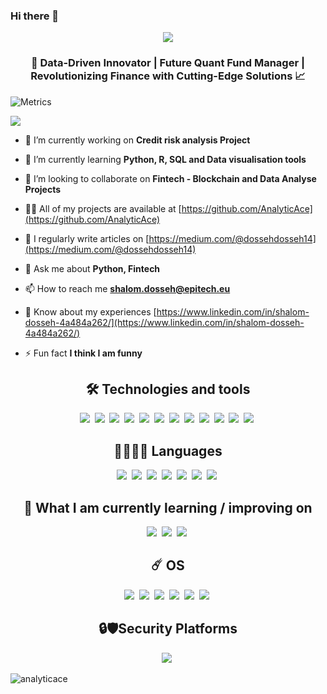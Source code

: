 ### Hi there 👋
<div align="center">
	<img src="https://giffiles.alphacoders.com/157/15737.gif"/><br>
</div>

<h3 align="center">🚀 Data-Driven Innovator | Future Quant Fund Manager | Revolutionizing Finance with Cutting-Edge Solutions 📈</h3>


![Metrics](https://metrics.lecoq.io/AnalyticAce?template=terminal&base.header=0&base.activity=0&base.community=0&base.repositories=0&base.metadata=0&isocalendar=1&languages=1&topics=1&stars=1&habits=1&followup=1&skyline=1&base=header%2C%20activity%2C%20community%2C%20repositories%2C%20metadata&base.indepth=false&base.hireable=false&base.skip=false&isocalendar=false&isocalendar.duration=full-year&languages=false&languages.limit=8&languages.threshold=0%25&languages.other=true&languages.colors=github&languages.sections=most-used&languages.indepth=true&languages.analysis.timeout=15&languages.analysis.timeout.repositories=7.5&languages.categories=markup%2C%20programming&languages.recent.categories=markup%2C%20programming&languages.recent.load=300&languages.recent.days=14&topics=false&topics.mode=starred&topics.sort=stars&topics.limit=15&stars=false&stars.limit=4&habits=false&habits.from=200&habits.days=14&habits.facts=true&habits.charts=true&habits.charts.type=classic&habits.trim=false&habits.languages.limit=8&habits.languages.threshold=0%25&followup=false&followup.sections=repositories&followup.indepth=false&followup.archived=true&skyline=false&skyline.year=current-year&skyline.frames=60&skyline.quality=0.5&skyline.compatibility=false&skyline.settings=%7B%0A%20%20%22url%22%3A%20%22https%3A%2F%2Fskyline.github.com%2F%24%7Blogin%7D%2F%24%7Byear%7D%22%2C%0A%20%20%22ready%22%3A%20%22%5B...document.querySelectorAll('span')%5D.map(span%20%3D%3E%20span.innerText).includes('Share%20on%20Twitter')%22%2C%0A%20%20%22wait%22%3A%201%2C%0A%20%20%22hide%22%3A%20%22button%2C%20footer%2C%20a%22%0A%7D%0A&config.timezone=Africa%2FLagos)

<img src="https://giffiles.alphacoders.com/121/12161.gif"/><br>

- 🔭 I’m currently working on **Credit risk analysis Project**

- 🌱 I’m currently learning **Python, R, SQL and Data visualisation tools**

- 👯 I’m looking to collaborate on **Fintech - Blockchain and Data Analyse Projects**

- 👨‍💻 All of my projects are available at [https://github.com/AnalyticAce](https://github.com/AnalyticAce)

- 📝 I regularly write articles on [https://medium.com/@dossehdosseh14](https://medium.com/@dossehdosseh14)

- 💬 Ask me about **Python, Fintech**

- 📫 How to reach me **shalom.dosseh@epitech.eu**

- 📄 Know about my experiences [https://www.linkedin.com/in/shalom-dosseh-4a484a262/](https://www.linkedin.com/in/shalom-dosseh-4a484a262/)

- ⚡ Fun fact **I think I am funny**
  
<div align="center">
	<h2>🛠 Technologies and tools</h2>
	<img src="https://img.shields.io/badge/MySQL-005C84?style=for-the-badge&logo=mysql&logoColor=white"/>&nbsp; 
	<img src="https://img.shields.io/badge/PostgreSQL-316192?style=for-the-badge&logo=postgresql&logoColor=white"/>&nbsp; 
	<img src="https://img.shields.io/badge/GitHub%20Pages-222222?style=for-the-badge&logo=GitHub%20Pages&logoColor=white"/>&nbsp; 
	<img src="https://img.shields.io/badge/Emacs-%237F5AB6.svg?&style=for-the-badge&logo=gnu-emacs&logoColor=white"/>&nbsp; 
	<img src="https://img.shields.io/badge/PyCharm-000000.svg?&style=for-the-badge&logo=PyCharm&logoColor=white"/>&nbsp; 
	<img src="https://img.shields.io/badge/VSCode-0078D4?style=for-the-badge&logo=visual%20studio%20code&logoColor=white"/>&nbsp; 
	<img src="https://img.shields.io/badge/Google%20Sheets-34A853?style=for-the-badge&logo=google-sheets&logoColor=white"/>&nbsp;  
	<img src="https://img.shields.io/badge/GIT-E44C30?style=for-the-badge&logo=git&logoColor=white"/>&nbsp; 
	<img src="https://img.shields.io/badge/GNU%20Bash-4EAA25?style=for-the-badge&logo=GNU%20Bash&logoColor=white"/>&nbsp; 
	<img src="https://img.shields.io/badge/powershell-5391FE?style=for-the-badge&logo=powershell&logoColor=white"/>&nbsp; 
	<img src="https://img.shields.io/badge/windows%20terminal-4D4D4D?style=for-the-badge&logo=windows%20terminal&logoColor=white"/>&nbsp; 
	<img src="https://img.shields.io/badge/VirtualBox-21416b?style=for-the-badge&logo=VirtualBox&logoColor=white"/>&nbsp; 

<h2>🌅👨🏾‍💻 Languages</h2>
	<img src="https://img.shields.io/badge/Markdown-000000?style=for-the-badge&logo=markdown&logoColor=white"/>&nbsp;
	<img src="https://img.shields.io/badge/C-00599C?style=for-the-badge&logo=c&logoColor=white"/>&nbsp;
 	<img src="https://img.shields.io/badge/C++-00599C?style=for-the-badge&logo=c&logoColor=white"/>&nbsp;
	<img src="https://img.shields.io/badge/JavaScript-323330?style=for-the-badge&logo=javascript&logoColor=F7DF1E"/>&nbsp; 
	<img src="https://img.shields.io/badge/json-5E5C5C?style=for-the-badge&logo=json&logoColor=white"/>&nbsp; 
	<img src="https://img.shields.io/badge/Python-FFD43B?style=for-the-badge&logo=python&logoColor=blue"/>&nbsp; 
 	<img src="https://img.shields.io/badge/R-FFD43B?style=for-the-badge&logo=r&logoColor=blue"/>&nbsp; 

<h2>📖 What I am currently learning / improving on</h2>
	<img src="https://img.shields.io/badge/C++-00599C?style=for-the-badge&logo=c&logoColor=white"/>&nbsp;  
	<img src="https://img.shields.io/badge/Python-FFD43B?style=for-the-badge&logo=python&logoColor=blue"/>&nbsp; 
 	<img src="https://img.shields.io/badge/R-FFD43B?style=for-the-badge&logo=r&logoColor=blue"/>&nbsp; 
	
<h2>☄️ OS</h2>
	<img src="https://img.shields.io/badge/Android-3DDC84?style=for-the-badge&logo=android&logoColor=white"/>&nbsp; 
	<img src="https://img.shields.io/badge/Debian-A81D33?style=for-the-badge&logo=debian&logoColor=white"/>&nbsp; 
	<img src="https://img.shields.io/badge/Fedora-294172?style=for-the-badge&logo=fedora&logoColor=white"/>&nbsp; 
	<img src="https://img.shields.io/badge/Kali_Linux-557C94?style=for-the-badge&logo=kali-linux&logoColor=white"/>&nbsp; 
	<img src="https://img.shields.io/badge/Linux-FCC624?style=for-the-badge&logo=linux&logoColor=black"/>&nbsp; 
	<img src="https://img.shields.io/badge/Ubuntu-E95420?style=for-the-badge&logo=ubuntu&logoColor=white"/>&nbsp; 
		
<h2>🔒🛡️Security Platforms</h2>
	<img src="https://img.shields.io/badge/HackTheBox-111927?style=for-the-badge&logo=Hack%20The%20Box&logoColor=9FEF00"/>&nbsp; 
</div>

<p><img align="center" src="https://github-readme-streak-stats.herokuapp.com/?user=analyticace&" alt="analyticace" /></p>

